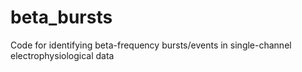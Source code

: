 # beta_bursts
Code for identifying beta-frequency bursts/events in single-channel electrophysiological data
